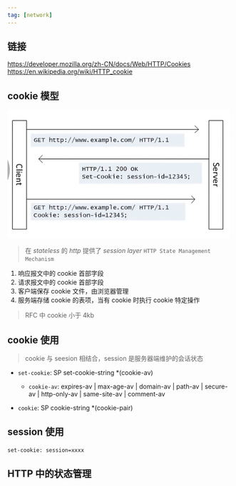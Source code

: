 ```yaml
---
tag: [network]
---
```


## 链接

https://developer.mozilla.org/zh-CN/docs/Web/HTTP/Cookies
https://en.wikipedia.org/wiki/HTTP_cookie

## cookie 模型

![cookie](./assets/cookie.png) 

> 在 _stateless_ 的 _http_ 提供了 _session layer_ `HTTP State Management Mechanism`

1. 响应报文中的 cookie 首部字段
2. 请求报文中的 cookie 首部字段
3. 客户端保存 cookie 文件，由浏览器管理
4. 服务端存储 cookie 的表项，当有 cookie 时执行 cookie 特定操作

> RFC 中 cookie 小于 4kb

## cookie 使用

> cookie 与 seesion 相结合，session 是服务器端维护的会话状态

- `set-cookie`: SP set-cookie-string  *(cookie-av)
    - `cookie-av`: expires-av | max-age-av | domain-av | path-av | secure-av | http-only-av | same-site-av | comment-av

- `cookie`: SP cookie-string *(cookie-pair)

## session 使用

`set-cookie: session=xxxx`

## HTTP 中的状态管理
